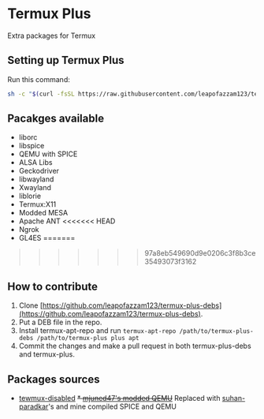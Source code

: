 # Termux Plus
Extra packages for Termux

## Setting up Termux Plus
Run this command:
```bash
sh -c "$(curl -fsSL https://raw.githubusercontent.com/leapofazzam123/termux-plus/master/install.sh)"
```

## Pacakges available
* liborc 
* libspice 
* QEMU with SPICE
* ALSA Libs
* Geckodriver
* libwayland
* Xwayland
* liblorie
* Termux:X11
* Modded MESA
* Apache ANT
<<<<<<< HEAD
* Ngrok
* GL4ES
=======

>>>>>>> 97a8eb549690d9e0206c3f8b3ce35493073f3162
## How to contribute
1. Clone [https://github.com/leapofazzam123/termux-plus-debs](https://github.com/leapofazzam123/termux-plus-debs).
2. Put a DEB file in the repo.
3. Install termux-apt-repo and run `termux-apt-repo /path/to/termux-plus-debs /path/to/termux-plus plus apt`
4. Commit the changes and make a pull request in both termux-plus-debs and termux-plus.

## Packages sources
* [tewmux-disabled](https://github.com/suhan-paradkar/tewmux-disabled)
~~* [mjuned47's modded QEMU](https://github.com/mjuned47/qemu-termux)~~ Replaced with [suhan-paradkar](https://github.com/suhan-paradkar)'s and mine compiled SPICE and QEMU
